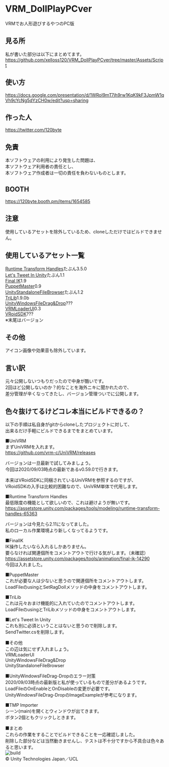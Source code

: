 # VRM_DollPlayPCver
VRMでお人形遊びするやつのPC版

## 見る所
私が書いた部分は以下にまとめてます。  
https://github.com/xelloss120/VRM_DollPlayPCver/tree/master/Assets/Script

## 使い方
https://docs.google.com/presentation/d/1WRol9mT7jh9rw1KqK9kF3JpmW1qVh9cYcNg5dYzCH0w/edit?usp=sharing

## 作った人
https://twitter.com/120byte

## 免責
本ソフトウェアの利用により発生した問題は、  
本ソフトウェア利用者の責任とし、  
本ソフトウェア作成者は一切の責任を負わないものとします。

## BOOTH
https://120byte.booth.pm/items/1654585

## 注意
使用しているアセットを除外しているため、cloneしただけではビルドできません。

## 使用しているアセット一覧
[Runtime Transform Handles](https://assetstore.unity.com/packages/tools/modeling/runtime-transform-handles-65363)たぶん3.5.0  
[Let's Tweet In Unity](https://assetstore.unity.com/packages/tools/integration/let-s-tweet-in-unity-536)たぶん1.1  
[Final IK](https://assetstore.unity.com/packages/tools/animation/final-ik-14290)1.9  
[PuppetMaster](https://assetstore.unity.com/packages/tools/physics/puppetmaster-48977)0.9  
[UnityStandaloneFileBrowser](https://github.com/gkngkc/UnityStandaloneFileBrowser)たぶん1.2  
[TriLib](https://assetstore.unity.com/packages/tools/modeling/trilib-model-loader-package-91777?locale=ja-JP)1.9.0b  
[UnityWindowsFileDrag&Drop](https://github.com/Bunny83/UnityWindowsFileDrag-Drop)???  
[VRMLoaderUI](https://github.com/m2wasabi/VRMLoaderUI)0.3  
[VRoidSDK](https://developer.vroid.com/)???  
※末尾はバージョン

## その他
アイコン画像や効果音も除外しています。

## 言い訳
元々公開しないつもりだったので中身が酷いです。  
2回ほど公開しないのか？的なことを海外ニキに聞かれたので、  
差分管理が辛くなってきたし、バージョン管理ついでに公開します。

## 色々抜けてるけどコレ本当にビルドできるの？
以下の手順は私自身がgitからcloneしたプロジェクトに対して、  
出来るだけ手軽にビルドできるまでをまとめています。  
  
■UniVRM  
まずUniVRMを入れます。  
https://github.com/vrm-c/UniVRM/releases  
  
バージョンは一旦最新で試してみましょう。  
今回は2020/09/03時点の最新であるv0.59.0で行きます。  
  
本来はVRoidSDKに同梱されているUniVRMを参照するのですが、  
VRoidSDKの入手は比較的困難なので、UniVRM単体で代用します。  
  
■Runtime Transform Handles  
最低限度の機能として欲しいので、これは避けようが無いです。  
https://assetstore.unity.com/packages/tools/modeling/runtime-transform-handles-65363  
  
バージョンは今見たら2.11になってました。  
私のローカル作業環境より新しくなってるようです。  
  
■FinalIK  
IK操作したいなら入れるしかありません。  
要らなければ関連個所をコメントアウトで行ける気がします。（未確認）  
https://assetstore.unity.com/packages/tools/animation/final-ik-14290  
今回は入れました。  
  
■PuppetMaster  
これが必要な人は少ないと思うので関連個所をコメントアウトします。  
LoadFileのusingとSetRagDollメソッドの中身をコメントアウトします。  
  
■TriLib  
これは元々おまけ機能的に入れていたのでコメントアウトします。  
LoadFileのusingとTriLibメソッドの中身をコメントアウトします。  
  
■Let's Tweet In Unity  
これも別に必須ということはないと思うので削除します。  
SendTwitter.csを削除します。  
  
■その他  
この辺は気にせず入れましょう。  
VRMLoaderUI  
UnityWindowsFileDrag&Drop  
UnityStandaloneFileBrowser  
  
■UnityWindowsFileDrag-Dropのエラー対策  
2020/09/03時点の最新版と私が使っているもので差分があるようです。  
LoadFileのOnEnableとOnDisableの変更が必要です。  
UnityWindowsFileDrag-DropのImageExampleが参考になります。  
  
■TMP Importer  
シーン(main)を開くとウィンドウが出てきます。  
ボタン2個ともクリックしときます。  
  
■まとめ  
これらの作業をすることでビルドできることを一応確認しました。  
削除した部分などは当然動きませんし、テストは不十分ですから不具合は色々あると思います。  
![build](https://user-images.githubusercontent.com/13127051/92105197-7275b380-ee1d-11ea-8af7-0c739e4094c6.jpg)  
© Unity Technologies Japan／UCL
